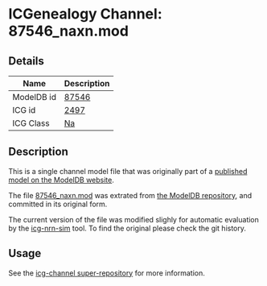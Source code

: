 # ICGenealogy Channel: 87546\_naxn.mod

## Details

Name | Description
---- | -----------
ModelDB id | [87546](http://senselab.med.yale.edu/ModelDB/ShowModel.cshtml?model=87546)
ICG id | [2497](http://icg.neurotheory.ox.ac.uk/channels/2/2497)
ICG Class | [Na](http://icg.neurotheory.ox.ac.uk/channels/2)

## Description

This is a single channel model file that was originally part of a [published model on the ModelDB website](http://senselab.med.yale.edu/ModelDB/ShowModel.cshtml?model=87546).


The file [87546\_naxn.mod](87546_naxn.mod) was extrated from [the ModelDB repository](http://senselab.med.yale.edu/ModelDB/ShowModel.cshtml?model=87546), and committed in its original form.

The current version of the file was modified slighly for automatic evaluation by the [icg-nrn-sim](https://github.com/icgenealogy/icg-nrn-sim) tool. To find the original please check the git history.


## Usage

See the [icg-channel super-repository](https://github.com/icgenealogy/icg-channels) for more information.